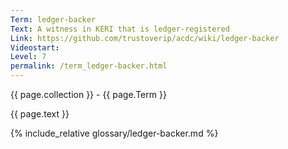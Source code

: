 ```yaml
---
Term: ledger-backer
Text: A witness in KERI that is ledger-registered
Link: https://github.com/trustoverip/acdc/wiki/ledger-backer
Videostart: 
Level: 7
permalink: /term_ledger-backer.html
---
```


{{ page.collection }} - {{ page.Term }}

   {{ page.text }}

{% include_relative glossary/ledger-backer.md %}

